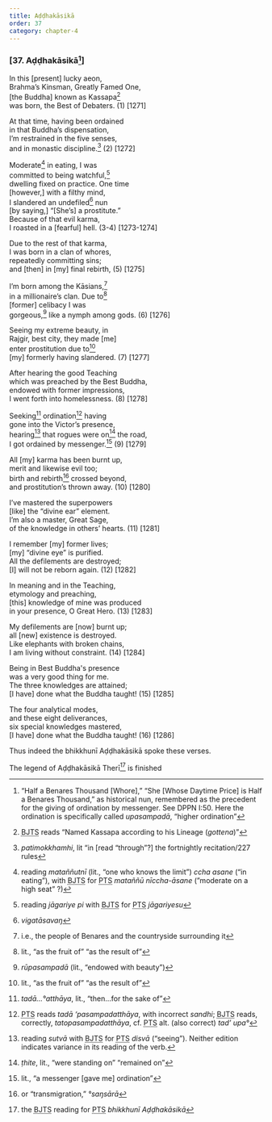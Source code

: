 ```yaml
---
title: Aḍḍhakāsikā
order: 37
category: chapter-4
---
```


### \[37. Aḍḍhakāsikā[^1]\]

In this \[present\] lucky aeon,  
Brahma’s Kinsman, Greatly Famed One,  
\[the Buddha\] known as Kassapa[^2]  
was born, the Best of Debaters. (1) \[1271\]

At that time, having been ordained  
in that Buddha’s dispensation,  
I’m restrained in the five senses,  
and in monastic discipline.[^3] (2) \[1272\]

Moderate[^4] in eating, I was  
committed to being watchful,[^5]  
dwelling fixed on practice. One time  
\[however,\] with a filthy mind,  
I slandered an undefiled[^6] nun  
\[by saying,\] “\[She’s\] a prostitute.”  
Because of that evil karma,  
I roasted in a \[fearful\] hell. (3-4) \[1273-1274\]

Due to the rest of that karma,  
I was born in a clan of whores,  
repeatedly committing sins;  
and \[then\] in \[my\] final rebirth, (5) \[1275\]

I’m born among the Kāsians,[^7]  
in a millionaire’s clan. Due to[^8]  
\[former\] celibacy I was  
gorgeous,[^9] like a nymph among gods. (6) \[1276\]

Seeing my extreme beauty, in  
Rajgir, best city, they made \[me\]  
enter prostitution due to[^10]  
\[my\] formerly having slandered. (7) \[1277\]

After hearing the good Teaching  
which was preached by the Best Buddha,  
endowed with former impressions,  
I went forth into homelessness. (8) \[1278\]

Seeking[^11] ordination[^12] having  
gone into the Victor’s presence,  
hearing[^13] that rogues were on[^14] the road,  
I got ordained by messenger.[^15] (9) \[1279\]

All \[my\] karma has been burnt up,  
merit and likewise evil too;  
birth and rebirth[^16] crossed beyond,  
and prostitution’s thrown away. (10) \[1280\]

I’ve mastered the superpowers  
\[like\] the “divine ear” element.  
I’m also a master, Great Sage,  
of the knowledge in others’ hearts. (11) \[1281\]

I remember \[my\] former lives;  
\[my\] “divine eye” is purified.  
All the defilements are destroyed;  
\[I\] will not be reborn again. (12) \[1282\]

In meaning and in the Teaching,  
etymology and preaching,  
\[this\] knowledge of mine was produced  
in your presence, O Great Hero. (13) \[1283\]

My defilements are \[now\] burnt up;  
all \[new\] existence is destroyed.  
Like elephants with broken chains,  
I am living without constraint. (14) \[1284\]

Being in Best Buddha's presence  
was a very good thing for me.  
The three knowledges are attained;  
\[I have\] done what the Buddha taught! (15) \[1285\]

The four analytical modes,  
and these eight deliverances,  
six special knowledges mastered,  
\[I have\] done what the Buddha taught! (16) \[1286\]

Thus indeed the bhikkhunī Aḍḍhakāsikā spoke these verses.

The legend of Aḍḍhakāsikā Therī[^17] is finished

[^1]: “Half a Benares Thousand \[Whore\],” “She \[Whose Daytime Price\] is Half a Benares Thousand,” as historical nun, remembered as the precedent for the giving of ordination by messenger. See DPPN I:50. Here the ordination is specifically called *upasampadā*, “higher ordination”

[^2]: <abbr title="Buddha Jayanthi Tripitaka Series">BJTS</abbr> reads “Named Kassapa according to his Lineage (*gottena*)”

[^3]: *patimokkhamhi*, lit “in \[read “through”?\] the fortnightly recitation/227 rules

[^4]: reading *mataññutnī* (lit., “one who knows the limit”) *<span class="diacritics" data-state="on">c</span><span class="no-diacritics" data-state="off">ch</span>a asane* (“in eating”), with <abbr title="Buddha Jayanthi Tripitaka Series">BJTS</abbr> for <abbr title="Pali Text Society">PTS</abbr> *mataññū nī<span class="diacritics" data-state="on">c</span><span class="no-diacritics" data-state="off">ch</span>a-āsane* (”moderate on a high seat” ?)

[^5]: reading *jāgariye pi* with <abbr title="Buddha Jayanthi Tripitaka Series">BJTS</abbr> for <abbr title="Pali Text Society">PTS</abbr> *jāgariyesu*

[^6]: *vigatāsavaŋ*

[^7]: i.e., the people of Benares and the countryside surrounding it

[^8]: lit., “as the fruit of” “as the result of”

[^9]: *rūpasampadā* (lit., “endowed with beauty”)

[^10]: lit., “as the fruit of” “as the result of”

[^11]: *tadā…°atthāya*, lit., “then…for the sake of”

[^12]: <abbr title="Pali Text Society">PTS</abbr> reads *tadā ‘pasampadatthāya*, with incorrect *sandhi*; <abbr title="Buddha Jayanthi Tripitaka Series">BJTS</abbr> reads, correctly, *tatopasampadatthāya*, cf. <abbr title="Pali Text Society">PTS</abbr> alt. (also correct) *tad’ upa°*

[^13]: reading *sutvā* with <abbr title="Buddha Jayanthi Tripitaka Series">BJTS</abbr> for <abbr title="Pali Text Society">PTS</abbr> *disvā* (“seeing”). Neither edition indicates variance in its reading of the verb.

[^14]: *ṭhite*, lit., “were standing on” “remained on”

[^15]: lit., “a messenger \[gave me\] ordination”

[^16]: or “transmigration,” *°saŋsārā*

[^17]: the <abbr title="Buddha Jayanthi Tripitaka Series">BJTS</abbr> reading for <abbr title="Pali Text Society">PTS</abbr> *bhikkhunī Aḍḍhakāsikā*
